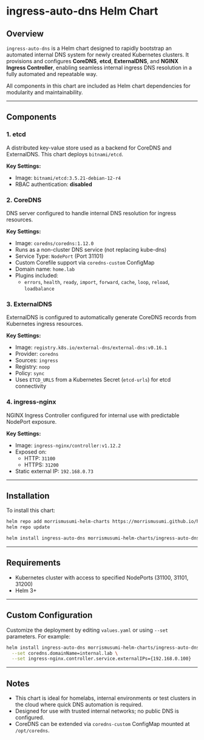 # ingress-auto-dns Helm Chart

## Overview

`ingress-auto-dns` is a Helm chart designed to rapidly bootstrap an automated internal DNS system for newly created Kubernetes clusters. It provisions and configures **CoreDNS**, **etcd**, **ExternalDNS**, and **NGINX Ingress Controller**, enabling seamless internal ingress DNS resolution in a fully automated and repeatable way.

All components in this chart are included as Helm chart dependencies for modularity and maintainability.

---

## Components

### 1. etcd

A distributed key-value store used as a backend for CoreDNS and ExternalDNS. This chart deploys `bitnami/etcd`.

**Key Settings:**
- Image: `bitnami/etcd:3.5.21-debian-12-r4`
- RBAC authentication: **disabled**

### 2. CoreDNS

DNS server configured to handle internal DNS resolution for ingress resources.

**Key Settings:**
- Image: `coredns/coredns:1.12.0`
- Runs as a non-cluster DNS service (not replacing kube-dns)
- Service Type: `NodePort` (Port 31101)
- Custom Corefile support via `coredns-custom` ConfigMap
- Domain name: `home.lab`
- Plugins included:
  - `errors`, `health`, `ready`, `import`, `forward`, `cache`, `loop`, `reload`, `loadbalance`

### 3. ExternalDNS

ExternalDNS is configured to automatically generate CoreDNS records from Kubernetes ingress resources.

**Key Settings:**
- Image: `registry.k8s.io/external-dns/external-dns:v0.16.1`
- Provider: `coredns`
- Sources: `ingress`
- Registry: `noop`
- Policy: `sync`
- Uses `ETCD_URLS` from a Kubernetes Secret (`etcd-urls`) for etcd connectivity

### 4. ingress-nginx

NGINX Ingress Controller configured for internal use with predictable NodePort exposure.

**Key Settings:**
- Image: `ingress-nginx/controller:v1.12.2`
- Exposed on:
  - HTTP: `31100`
  - HTTPS: `31200`
- Static external IP: `192.168.0.73`

---

## Installation

To install this chart:

```bash
helm repo add morrismusumi-helm-charts https://morrismusumi.github.io/helm-charts
helm repo update

helm install ingress-auto-dns morrismusumi-helm-charts/ingress-auto-dns
```

---

## Requirements

- Kubernetes cluster with access to specified NodePorts (31100, 31101, 31200)
- Helm 3+

---

## Custom Configuration

Customize the deployment by editing `values.yaml` or using `--set` parameters. For example:

```bash
helm install ingress-auto-dns morrismusumi-helm-charts/ingress-auto-dns \
  --set coredns.domainName=internal.lab \
  --set ingress-nginx.controller.service.externalIPs={192.168.0.100}
```

---

## Notes

- This chart is ideal for homelabs, internal environments or test clusters in the cloud where quick DNS automation is required.
- Designed for use with trusted internal networks; no public DNS is configured.
- CoreDNS can be extended via `coredns-custom` ConfigMap mounted at `/opt/coredns`.

